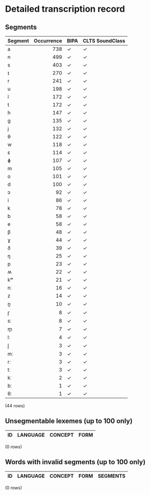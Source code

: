 
# Detailed transcription record

## Segments

| Segment | Occurrence | BIPA | CLTS SoundClass |
|:----------|-------------:|:-------|:------------------|
| a | 738 | ✓ | ✓ |
| n | 499 | ✓ | ✓ |
| s | 403 | ✓ | ✓ |
| ɪ | 270 | ✓ | ✓ |
| r | 241 | ✓ | ✓ |
| u | 198 | ✓ | ✓ |
| l | 172 | ✓ | ✓ |
| t | 172 | ✓ | ✓ |
| h | 147 | ✓ | ✓ |
| ɡ | 135 | ✓ | ✓ |
| j | 132 | ✓ | ✓ |
| θ | 122 | ✓ | ✓ |
| w | 118 | ✓ | ✓ |
| ɛ | 114 | ✓ | ✓ |
| ɸ | 107 | ✓ | ✓ |
| m | 105 | ✓ | ✓ |
| o | 101 | ✓ | ✓ |
| d | 100 | ✓ | ✓ |
| ɔ | 92 | ✓ | ✓ |
| i | 86 | ✓ | ✓ |
| k | 78 | ✓ | ✓ |
| b | 58 | ✓ | ✓ |
| e | 58 | ✓ | ✓ |
| β | 48 | ✓ | ✓ |
| ɣ | 44 | ✓ | ✓ |
| ð | 39 | ✓ | ✓ |
| ŋ | 25 | ✓ | ✓ |
| p | 23 | ✓ | ✓ |
| ʍ | 22 | ✓ | ✓ |
| kʷ | 21 | ✓ | ✓ |
| nː | 16 | ✓ | ✓ |
| z | 14 | ✓ | ✓ |
| n̥ | 10 | ✓ | ✓ |
| r̥ | 8 | ✓ | ✓ |
| sː | 8 | ✓ | ✓ |
| m̥ | 7 | ✓ | ✓ |
| lː | 4 | ✓ | ✓ |
| l̥ | 3 | ✓ | ✓ |
| mː | 3 | ✓ | ✓ |
| rː | 3 | ✓ | ✓ |
| tː | 3 | ✓ | ✓ |
| kː | 2 | ✓ | ✓ |
| bː | 1 | ✓ | ✓ |
| θː | 1 | ✓ | ✓ |

(44 rows)



## Unsegmentable lexemes (up to 100 only)

| ID | LANGUAGE | CONCEPT | FORM |
|------|------------|-----------|--------|

(0 rows)



## Words with invalid segments (up to 100 only)

| ID | LANGUAGE | CONCEPT | FORM | SEGMENTS |
|------|------------|-----------|--------|------------|

(0 rows)


